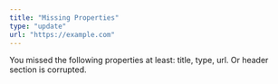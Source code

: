 ```yaml
---
title: "Missing Properties"
type: "update"
url: "https://example.com"
---
```


You missed the following properties at least: title, type, url. Or header section is corrupted.